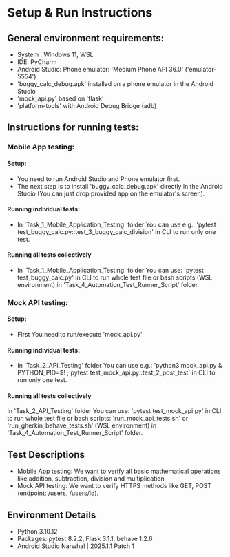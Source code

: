 # Setup & Run Instructions

## General environment requirements: 
- System : Windows 11, WSL
- IDE: PyCharm
- Android Studio: Phone emulator: 'Medium Phone API 36.0' ('emulator-5554')
- 'buggy_calc_debug.apk' installed on a phone emulator in the Android Studio
- 'mock_api.py' based on 'flask'
- 'platform-tools' with Android Debug Bridge (adb) 

## Instructions for running tests:
### Mobile App testing: 
#### Setup:
- You need to run Android Studio and Phone emulator first.
- The next step is to install 'buggy_calc_debug.apk' directly in the Android Studio
(You can just drop provided app on the emulator's screen). 
#### Running individual tests:
- In 'Task_1_Mobile_Application_Testing' folder You can use e.g.:
'pytest test_buggy_calc.py::test_3_buggy_calc_division' in CLI to run only one test.
#### Running all tests collectively
- In 'Task_1_Mobile_Application_Testing' folder You can use: 'pytest test_buggy_calc.py' in CLI
to run whole test file or bash scripts (WSL environment) in 'Task_4_Automation_Test_Runner_Script' folder.

### Mock API testing: 
#### Setup:
- First You need to run/execute 'mock_api.py'
#### Running individual tests:
- In 'Task_2_API_Testing' folder You can use e.g.:
'python3 mock_api.py & PYTHON_PID=$! ;  pytest test_mock_api.py::test_2_post_test' 
in CLI to run only one test.
#### Running all tests collectively
In 'Task_2_API_Testing' folder You can use: 'pytest test_mock_api.py' in CLI
to run whole test file or bash scripts: 'run_mock_api_tests.sh' or 'run_gherkin_behave_tests.sh'
(WSL environment) in 'Task_4_Automation_Test_Runner_Script' folder.

## Test Descriptions
- Mobile App testing: We want to verify all basic mathematical operations like addition, subtraction,
division and multiplication
- Mock API testing: We want to verify HTTPS methods like GET, POST (endpoint: /users, /users/id).

## Environment Details
- Python 3.10.12
- Packages: pytest 8.2.2, Flask 3.1.1, behave 1.2.6
- Android Studio Narwhal | 2025.1.1 Patch 1